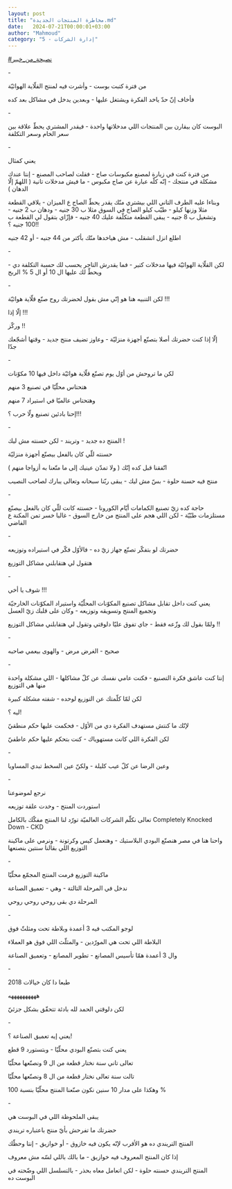 ```yaml
---
layout: post
title: "مخاطرة المنتجات الجديدة.md"
date:   2024-07-21T00:00:01+03:00
author: "Mahmoud"
category: "5 - إدارة الشركات"
---
```

[<u>\#نصيحة_من_خبير</u>](https://www.facebook.com/hashtag/%D9%86%D8%B5%D9%8A%D8%AD%D8%A9_%D9%85%D9%86_%D8%AE%D8%A8%D9%8A%D8%B1?__eep__=6&__cft__%5b0%5d=AZVFimye5oCvPL0U6lWYxQSDN-0xsyWG_nNE83fgoBKgZdP2R1XNuLG6dnoZyiPjvVtz3LpeuUo4V1iX11CRbbsMp6Yo7qCjqbXna6BsmxhqUflA_PmPskLrXVGbXpFzWM5CemlrnEdzl9p__6d1RvyNfWpRBMY6G_Y3n33f934sgvD9L1TuaeMFWiaW0qiOJJs&__tn__=*NK-R)

\-

من فترة كتبت بوست - وأشرت فيه لمنتج القلّاية
الهوائيّة

فأخاف إنّ حدّ ياخد الفكرة ويشتغل عليها - وبعدين يدخل في
مشاكل بعد كده

\-

البوست كان بيقارن بين المنتجات اللي مدخلاتها واحدة -
فيقدر المشتري يحطّ علاقة بين سعر الخام وسعر التكلفة

\-

يعني كمثال

من فترة كنت في زيارة لمصنع مكبوسات صاج - فقلت لصاحب
المصنع - إنتا عندك مشكلة في منتجك - إنّه كلّه عبارة عن صاج مكبوس - ما فيش
مدخلات تانية ( اللهمّ إلّا الدهان )

وبناءا عليه الطرف التاني اللي بيشتري منّك يقدر يحطّ الصاج
ع الميزان - يلاقي القطعة مثلا وزنها كيلو - طيّب كيلو الصاج في السوق مثلا
ب 30 جنيه - ودهان ب 2 جنيه - وتشغيل ب 8 جنيه - يبقى القطعة متكلّفة عليك
40 جنيه - فإزّاي بتقول لي القطعة ب 100 جنيه ؟!!

اطلع انزل اتشقلب - مش هياخدها منّك بأكتر من 44 جنيه - أو
42 جنيه

\-

لكن القلّاية الهوائيّة فيها مدخلات كتير - فما يقدرش التاجر
يحسب لك حسبة التكلفة دي - ويحطّ لك عليها ال 10 أو ال 5 % الربح

\-

لكن التنبيه هنا هو إنّي مش بقول لحضرتك روح صنّع قلّاية
هوائيّة !!!

إلّا إذا !!!

وركّز !!

إلّا إذا كنت حضرتك أصلا بتصنّع أجهزة منزليّة - وعاوز تضيف
منتج جديد - وقتها أشجّعك جدّا

\-

لكن ما تروحش من أوّل يوم تصنّع قلّاية هوائيّة داخل فيها 10
مكوّنات

هتحتاس محلّيّا في تصنيع 3 منهم

وهتحتاس عالميّا في استيراد 7 منهم

إحنا بادئين تصنيع ولّا حرب ؟!!!

\-

المنتج ده جديد - وتريند - لكن حسنته مش ليك !

حسنته للّي كان بالفعل بيصنّع أجهزة منزليّة

اتّفقنا قبل كده إنّك ( ولا تمدّن عينيك إلى ما متّعنا به
أزواجا منهم )

منتج فيه حسنة حلوة - بسّ مش ليك - يبقى ربّنا سبحانه وتعالى
يبارك لصاحب النصيب

\-

حاجة كده زيّ تصنيع الكمامات أيّام الكورونا - حسنته كانت
للّي كان بالفعل بيصنّع مستلزمات طبّيّة - لكن اللي هجم على المنتج من خارج
السوق - غالبا خسر تمن المكنة ع الفاضي

\-

حضرتك لو بتفكّر تصنّع جهاز زيّ ده - فالأوّل فكّر في استيراده
وتوزيعه

هتقول لي هتقابلني مشاكل التوزيع

\-

شوف يا أخي !!!

يعني كنت داخل تقابل مشاكل تصنيع المكوّنات المحلّيّة
واستيراد المكوّنات الخارجيّة وتجميع المنتج وتسويقه وتوزيعه - وكان على قلبك
زيّ العسل

ولمّا بقول لك وزّعه فقط - جاي تفوق عليّا دلوقتي وتقول لي
هتقابلني مشاكل التوزيع !!

\-

صحيح - الغرض مرض - والهوى بيعمي صاحبه

\-

إنتا كنت عاشق فكرة التصنيع - فكنت عامي نفسك عن كلّ
مشاكلها - اللي مشكلة واحدة منها هي التوزيع

لكن لمّا كلّمتك عن التوزيع لوحده - شفته مشكلة كبيرة

ليه ؟!

لإنّك ما كنتش مستهدف الفكرة دي من الأوّل - فحكمت عليها حكم
منطقيّ

لكن الفكرة اللي كانت مستهوياك - كنت بتحكم عليها حكم
عاطفيّ

\-

وعين الرضا عن كلّ عيب كليلة - ولكنّ عين السخط تبدي
المساويا

\-

نرجع لموضوعنا

استوردت المنتج - وخدت علقة توزيعه

تعالى نكلّم الشركات العالميّة تورّد لنا المنتج مفكّك
بالكامل Completely Knocked Down - CKD

واحنا هنا في مصر هنصنّع البودي البلاستيك - وهنعمل كيس
وكرتونة - ونرمي على ماكينة التوزيع اللي بقالنا سنتين بنصنعها

\-

ماكينة التوزيع فرمت المنتج المجمّع محلّيّا

ندخل في المرحلة التالتة - وهي - تعميق الصناعة

المرحلة دي بقى روحي روحي روحي

\-

لوجو المكتب فيه 3 أعمدة وبلاطة تحت ومثلثّ فوق

البلاطة اللي تحت هي المورّدين - والمثلّث اللي فوق هو
العملاء

وال 3 أعمدة همّا تأسيس المصانع - تطوير المصانع - وتعميق
الصناعة

\-

طبعا دا كان خيالات 2018

ههههههههههه

لكن دلوقتي الحمد لله بادئة تتحقّق بشكل جزئيّ

\-

يعني إيه تعميق الصناعة ؟!

يعني كنت بتصنّع البودي محلّيّا - وبتستورد 9 قطع

تعالى تاني سنة نختار قطعة من ال 9 ونصنّعها محلّيّا

تالت سنة تعالى نختار قطعة من ال 8 ونصنّعها محلّيّا

وهكذا على مدار 10 سنين نكون صنّعنا المنتج محلّيّا بنسبة
100 %

\-

يبقى الملحوظة اللي في البوست هي

حضرتك ما تفرحش بأيّ منتج باعتباره تريندي

المنتج التريندي ده هو الأقرب لإنّه يكون فيه خازوق - أو
خوازيق - إنتا وحظّك

إذا كان المنتج المعروف فيه خوازيق - ما بالك باللي لسّه مش
معروف

المنتج التريندي حسنته حلوة - لكن اتعامل معاه بحذر -
بالتسلسل اللي وضّحته في البوست ده

